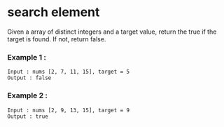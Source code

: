 # search element

Given a array of distinct integers and a target value, return the true if the target is found. If not, return false.

### Example 1 : 
```
Input : nums [2, 7, 11, 15], target = 5
Output : false
```

### Example 2 : 
```
Input : nums [2, 9, 13, 15], target = 9
Output : true
```
